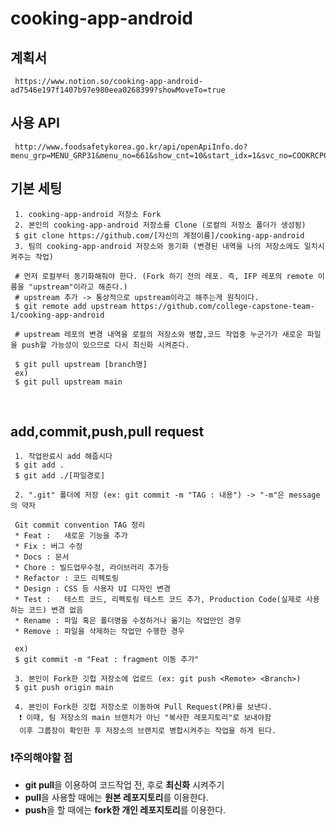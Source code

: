 # cooking-app-android

## 계획서

     https://www.notion.so/cooking-app-android-ad7546e197f1407b97e980eea0268399?showMoveTo=true

## 사용 API

     http://www.foodsafetykorea.go.kr/api/openApiInfo.do?menu_grp=MENU_GRP31&menu_no=661&show_cnt=10&start_idx=1&svc_no=COOKRCP01

## 기본 세팅

     1. cooking-app-android 저장소 Fork
     2. 본인의 cooking-app-android 저장소를 Clone (로컬의 저장소 폴더가 생성됨)
     $ git clone https://github.com/[자신의 계정이름]/cooking-app-android
     3. 팀의 cooking-app-android 저장소와 동기화 (변경된 내역을 나의 저장소에도 일치시켜주는 작업)

     # 먼저 로컬부터 동기화해줘야 한다. (Fork 하기 전의 레포. 즉, IFP 레포의 remote 이름을 "upstream"이라고 해준다.)
     # upstream 추가 -> 통상적으로 upstream이라고 해주는게 원칙이다.
     $ git remote add upstream https://github.com/college-capstone-team-1/cooking-app-android
     
     # upstream 레포의 변경 내역을 로컬의 저장소와 병합,코드 작업중 누군가가 새로운 파일을 push할 가능성이 있으므로 다시 최신화 시켜준다.
     
     $ git pull upstream [branch명]
     ex) 
     $ git pull upstream main


<br/>

## add,commit,push,pull request

     1. 작업완료시 add 해줍시다
     $ git add . 
     $ git add ./[파일경로]

     2. ".git" 폴더에 저장 (ex: git commit -m "TAG : 내용") -> "-m"은 message의 약자
     
     Git commit convention TAG 정리
     * Feat :	새로운 기능을 추가
     * Fix : 버그 수정
     * Docs : 문서
     * Chore : 빌드업무수정, 라이브러리 추가등
     * Refactor : 코드 리펙토링
     * Design :	CSS 등 사용자 UI 디자인 변경
     * Test :	테스트 코드, 리펙토링 테스트 코드 추가, Production Code(실제로 사용하는 코드) 변경 없음
     * Rename :	파일 혹은 폴더명을 수정하거나 옮기는 작업만인 경우
     * Remove :	파일을 삭제하는 작업만 수행한 경우
     
     ex)
     $ git commit -m "Feat : fragment 이동 추가"
   
     3. 본인이 Fork한 깃헙 저장소에 업로드 (ex: git push <Remote> <Branch>)
     $ git push origin main

     4. 본인이 Fork한 깃헙 저장소로 이동하여 Pull Request(PR)를 보낸다.
      ❗ 이때, 팀 저장소의 main 브랜치가 아닌 "복사한 레포지토리"로 보내야함
      이후 그룹장이 확인한 후 저장소의 브랜치로 병합시켜주는 작업을 하게 된다.

   
### ❗주의해야할 점
- **git pull**을 이용하여 코드작업 전, 후로 **최신화** 시켜주기
- **pull**을 사용할 때에는 **원본 레포지토리**를 이용한다.
- **push**을 할 때에는 **fork한 개인 레포지토리**를 이용한다.
